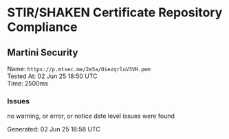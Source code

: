 # STIR/SHAKEN Certificate Repository Compliance

## Martini Security

Name: `https://p.mtsec.me/2e5a/OiezqrluV3VH.pem`\
Tested At: 02 Jun 25 18:50 UTC\
Time: 2500ms

### Issues

no warning, or error, or notice date level issues were found

Generated: 02 Jun 25 18:58 UTC